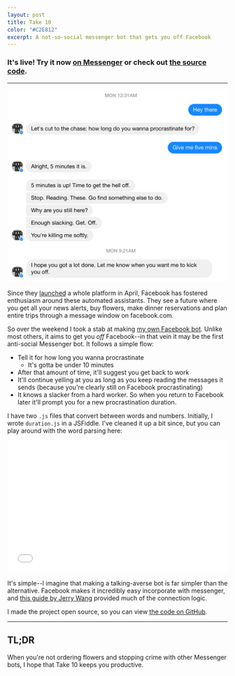 ```yaml
---
layout: post
title: Take 10
color: "#C2E812"
excerpt: A not-so-social messenger bot that gets you off Facebook
---
```

### It's live! Try it now [on Messenger](https://m.me/taketenbot "Take 10 bot") or check out [the source code](https://github.com/zchr/taketen "GitHub source code").

----

![A screenshot talking to Take 10](/images/misc/take10.png)

Since they [launched](http://www.theverge.com/2016/4/12/11395806/facebook-messenger-bot-platform-announced-f8-conference "bot platform launch") a whole platform in April, Facebook has fostered enthusiasm around these automated assistants. They see a future where you get all your news alerts, buy flowers, make dinner reservations and plan entire trips through a message window on facebook.com.

So over the weekend I took a stab at making [my own Facebook bot](https://m.me/taketenbot "Take 10 bot"). Unlike most others, it aims to get you *off* Facebook--in that vein it may be the first anti-social Messenger bot. It follows a simple flow:

- Tell it for how long you wanna procrastinate
  - It's gotta be under 10 minutes
- After that amount of time, it'll suggest you get back to work
- It'll continue yelling at you as long as you keep reading the messages it sends (because you're clearly still on Facebook procrastinating)
- It knows a slacker from a hard worker. So when you return to Facebook later it'll prompt you for a new procrastination duration.

I have two `.js` files that convert between words and numbers. Initially, I wrote `duration.js` in a JSFiddle. I've cleaned it up a bit since, but you can play around with the word parsing here:

<iframe width="100%" height="300" src="//jsfiddle.net/lamuchacho/a99ezgfv/embedded/js,html,result/" allowfullscreen="allowfullscreen" frameborder="0"></iframe>

It's simple--I imagine that making a talking-averse bot is far simpler than the alternative. Facebook makes it incredibly easy incorporate with messenger, and [this guide by Jerry Wang](https://chatbotsmagazine.com/have-15-minutes-create-your-own-facebook-messenger-bot-481a7db54892#.xxj1uv5hi "Jerry Wang tutorial") provided much of the connection logic.

I made the project open source, so you can view [the code on GitHub](https://github.com/zchr/taketen "GitHub code").

---

## TL;DR
When you're not ordering flowers and stopping crime with other Messenger bots, I hope that Take 10 keeps you productive.
